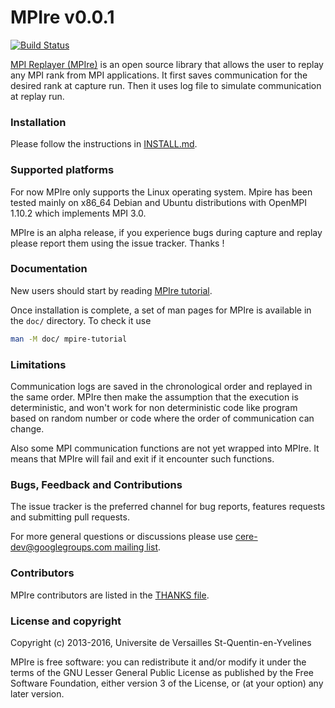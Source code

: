 # MPIre v0.0.1

[![Build Status](https://travis-ci.org/benchmark-subsetting/MPIre.svg?branch=master)](https://travis-ci.org/benchmark-subsetting/MPIre)

[MPI Replayer
(MPIre)](https://benchmark-subsetting.github.io/MPIre/) is an open source library
that allows the user to replay any MPI rank from MPI applications. It first saves
communication for the desired rank at capture run. Then it uses log file to simulate
communication at replay run.

### Installation

Please follow the instructions in
[INSTALL.md](https://github.com/benchmark-subsetting/MPIre/blob/master/INSTALL.md).

### Supported platforms

For now MPIre only supports the Linux operating system. Mpire has been tested
mainly on x86_64 Debian and Ubuntu distributions with OpenMPI 1.10.2 which
implements MPI 3.0.

MPIre is an alpha release, if you experience bugs during capture and
replay please report them using the issue tracker. Thanks !

### Documentation

New users should start by reading [MPIre
tutorial](https://github.com/benchmark-subsetting/MPIre/blob/master/doc/mpire-tutorial.1.md).

Once installation is complete, a set of man pages for MPIre is available
in the `doc/` directory. To check it use

```bash
man -M doc/ mpire-tutorial
```

### Limitations

Communication logs are saved in the chronological order and replayed in the same
order. MPIre then make the assumption that the execution is deterministic, and
won't work for non deterministic code like program based on random number or
code where the order of communication can change.

Also some MPI communication functions are not yet wrapped into MPIre. It means
that MPIre will fail and exit if it encounter such functions.

### Bugs, Feedback and Contributions

The issue tracker is the preferred channel for bug reports, features requests and
submitting pull requests.

For more general questions or discussions please use
[cere-dev@googlegroups.com mailing
list](https://groups.google.com/forum/#!forum/cere-dev).

### Contributors

MPIre contributors are listed in the [THANKS
file](https://github.com/benchmark-subsetting/MPIre/blob/master/THANKS).

### License and copyright

Copyright (c) 2013-2016, Universite de Versailles St-Quentin-en-Yvelines

MPIre is free software: you can redistribute it and/or modify it under the terms of
the GNU Lesser General Public License as published by the Free Software
Foundation, either version 3 of the License, or (at your option) any later
version.
